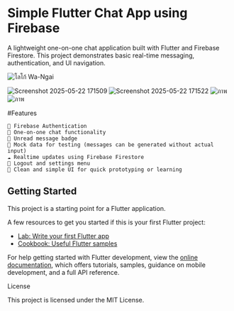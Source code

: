 # Simple Flutter Chat App using Firebase

A lightweight one-on-one chat application built with Flutter and Firebase Firestore. This project demonstrates basic real-time messaging, authentication, and UI navigation.

![โลโก้ Wa-Ngai](https://github.com/user-attachments/assets/ff9f25f1-17ef-4abe-a959-cad7c8d795c0)

![Screenshot 2025-05-22 171509](https://github.com/user-attachments/assets/5fd841b1-7f33-4b8b-b5ad-7e6ad5f82c4f)
![Screenshot 2025-05-22 171522](https://github.com/user-attachments/assets/88cf56c3-89ee-4074-90bf-79cdbe7b9e87)
![ภาพ](https://github.com/user-attachments/assets/f0593e5b-a0bf-43c2-8ea1-d31d7af05b59)
![ภาพ](https://github.com/user-attachments/assets/b6da4aae-fa2a-4d2d-abac-95ba5d31c1af)


#Features

    🔐 Firebase Authentication
    💬 One-on-one chat functionality
    🔔 Unread message badge
    📄 Mock data for testing (messages can be generated without actual input)
    ☁️ Realtime updates using Firebase Firestore
    🚪 Logout and settings menu
    🧪 Clean and simple UI for quick prototyping or learning
    
## Getting Started

This project is a starting point for a Flutter application.

A few resources to get you started if this is your first Flutter project:

- [Lab: Write your first Flutter app](https://docs.flutter.dev/get-started/codelab)
- [Cookbook: Useful Flutter samples](https://docs.flutter.dev/cookbook)

For help getting started with Flutter development, view the
[online documentation](https://docs.flutter.dev/), which offers tutorials,
samples, guidance on mobile development, and a full API reference.

License

This project is licensed under the MIT License.

